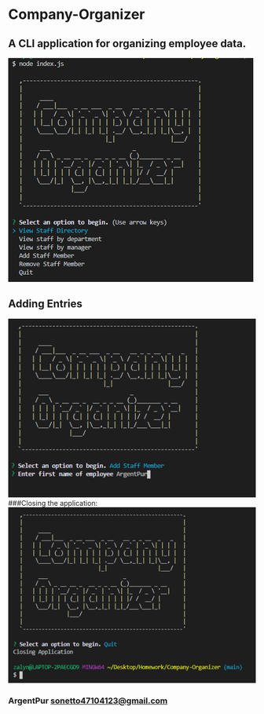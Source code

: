 # Company-Organizer
## A CLI application for organizing employee data.
<img src = MainScreen.PNG>

## Adding Entries
<img src = AddingStaff.PNG>
###Closing the application:
<img src = closeApp.PNG>

### ArgentPur sonetto47104123@gmail.com